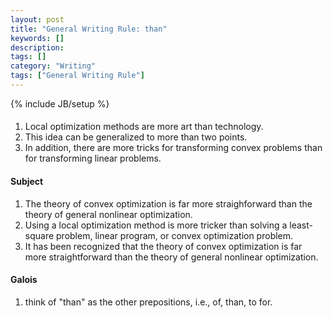 ```yaml
---
layout: post
title: "General Writing Rule: than"
keywords: []
description: 
tags: []
category: "Writing"
tags: ["General Writing Rule"]
---
```

{% include JB/setup %}

####
1. Local optimization methods are more art than technology.
2. This idea can be generalized to more than two points.
3. In addition, there are more tricks for transforming convex problems than for transforming linear problems.

#### Subject
1. The theory of convex optimization is far more straighforward than the theory
   of general nonlinear optimization.
2. Using a local optimization method is more tricker than solving a
   least-square problem, linear program, or convex optimization problem.
3. It has been recognized that the theory of convex optimization is far more
   straightforward than the theory of general nonlinear optimization.


#### Galois
1. think of "than" as the other prepositions, i.e., of, than, to for.

